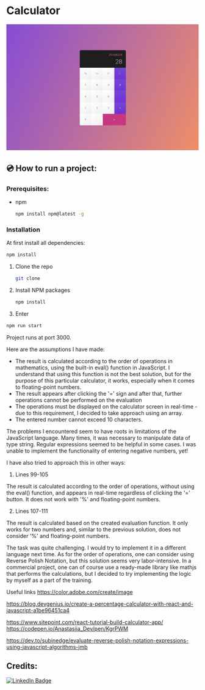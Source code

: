 # Calculator

<img src="./public/screenshot.png" alt="">

<!-- ### :arrow_forward: View live version: **[DEMO]()** -->
## :cd: How to run a project:

### Prerequisites:
* npm 

  ```sh
  npm install npm@latest -g
  ```

### Installation

At first install all dependencies:
```sh
npm install
```

1. Clone the repo
   ```sh
   git clone 
   ```
2. Install NPM packages
   ```sh
   npm install
   ```
3.  Enter
   ```sh
   npm run start
   ```
 Project runs at port 3000.



Here are the assumptions I have made:
* The result is calculated according to the order of operations in mathematics, using the built-in eval() function in JavaScript. I understand that using this function is not the best solution, but for the purpose of this particular calculator, it works, especially when it comes to floating-point numbers.
* The result appears after clicking the '=' sign and after that, further operations cannot be performed on the evaluation
* The operations must be displayed on the calculator screen in real-time - due to this requirement, I decided to take approach using an array.
* The entered number cannot exceed 10 characters.

The problems I encountered seem to have roots in limitations of the JavaScript language. Many times, it was necessary to manipulate data of type string. Regular expressions seemed to be helpful in some cases. I was unable to implement the functionality of entering negative numbers, yet!


 
I have also tried to approach this in other ways:

1. Lines 99-105  

The result is calculated according to the order of operations, without using the eval() function, and appears in real-time regardless of clicking the '=' button. It does not work with '%' and floating-point numbers.

2. Lines 107-111

The result is calculated based on the created evaluation function. It only works for two numbers and, similar to the previous solution, does not consider '%' and floating-point numbers.
 
The task was quite challenging. I would try to implement it in a different language next time. As for the order of operations, one can consider using Reverse Polish Notation, but this solution seems very labor-intensive. In a commercial project, one can of course use a ready-made library like mathjs that performs the calculations, but I decided to try implementing the logic by myself as a part of the training.

Useful links
https://color.adobe.com/create/image

https://blog.devgenius.io/create-a-percentage-calculator-with-react-and-javascript-a1be96451ca4

https://www.sitepoint.com/react-tutorial-build-calculator-app/
https://codepen.io/Anastasiia_Dev/pen/KgrPWM

https://dev.to/subinedge/evaluate-reverse-polish-notation-expressions-using-javascript-algorithms-jmb

## Credits:
[![LinkedIn Badge](https://img.shields.io/badge/LinkedIn-0077B5?style=for-the-badge&logo=linkedin&logoColor=white)](https://www.linkedin.com/in/agnieszkaszostak/)


